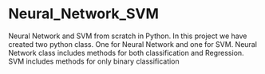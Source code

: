 # Neural_Network_SVM
Neural Network and SVM from scratch in Python. In this project we have created two python class.
One for Neural Network and one for SVM.
Neural Network class includes methods for both classification and Regression.
SVM includes methods for only binary classification
